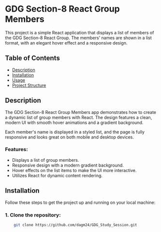 # GDG Section-8 React Group Members

This project is a simple React application that displays a list of members of the GDG Section-8 React Group. The members' names are shown in a list format, with an elegant hover effect and a responsive design.

## Table of Contents
- [Description](#description)
- [Installation](#installation)
- [Usage](#usage)
- [Project Structure](#project-structure)

## Description

The GDG Section-8 React Group Members app demonstrates how to create a dynamic list of group members with React. The design features a clean, modern UI with smooth hover animations and a gradient background. 

Each member's name is displayed in a styled list, and the page is fully responsive and looks great on both mobile and desktop devices.

### Features:
- Displays a list of group members.
- Responsive design with a modern gradient background.
- Hover effects on the list items to make the UI more interactive.
- Utilizes React for dynamic content rendering.

## Installation

Follow these steps to get the project up and running on your local machine:

### 1. Clone the repository:
```bash
    git clone https://github.com/dagm24/GDG_Study_Session.git
